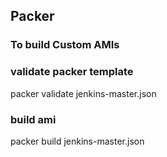 ## Packer
### To build Custom AMIs

### validate packer template
packer validate jenkins-master.json 

### build ami
packer build jenkins-master.json


